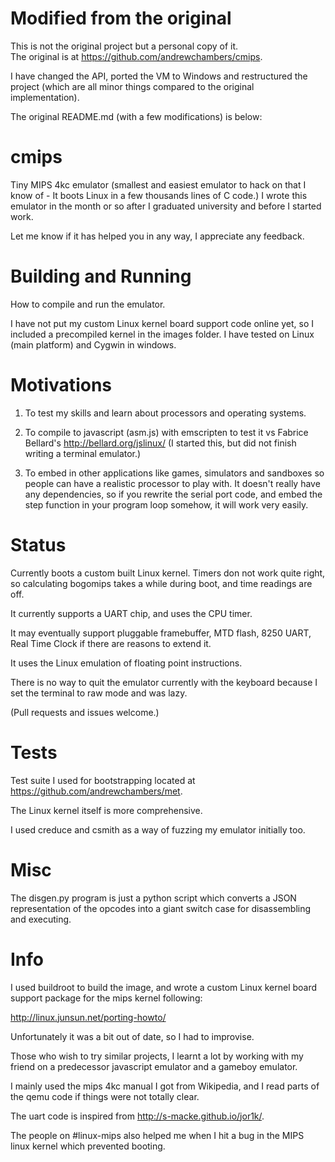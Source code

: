 # Modified from the original

This is not the original project but a personal copy of it.  
The original is at <https://github.com/andrewchambers/cmips>.

I have changed the API, ported the VM to Windows and restructured
the project (which are all minor things compared to the original
implementation). 

The original README.md (with a few modifications) is below:

# cmips

Tiny MIPS 4kc emulator (smallest and easiest emulator to hack on that I
know of - It boots Linux in a few thousands lines of C code.)  I wrote
this emulator in the month or so after I graduated university and before
I started work.

Let me know if it has helped you in any way, I appreciate any feedback.

# Building and Running

How to compile and run the emulator.

I have not put my custom Linux kernel board support code online yet,
so I included a precompiled kernel in the images folder. I have tested
on Linux (main platform) and Cygwin in windows.


# Motivations

1. To test my skills and learn about processors and operating systems.

2. To compile to javascript (asm.js) with emscripten to test it vs Fabrice Bellard's 
<http://bellard.org/jslinux/> (I started this, but did not finish writing a terminal 
emulator.)

3. To embed in other applications like games, simulators and sandboxes so 
people can have a realistic processor to play with.  It doesn't really 
have any dependencies, so if you rewrite the serial port code, and 
embed the step function in your program loop somehow, it will work very easily.

# Status

Currently boots a custom built Linux kernel. Timers don not work quite right,
so calculating bogomips takes a while during boot, and time readings are off.

It currently supports a UART chip, and uses the CPU timer.

It may eventually support pluggable framebuffer, MTD flash, 8250 UART, 
Real Time Clock  if there are reasons to extend it.

It uses the Linux emulation of floating point instructions.

There is no way to quit the emulator currently with the keyboard because 
I set the terminal to raw mode and was lazy.

(Pull requests and issues welcome.)

# Tests

Test suite I used for bootstrapping located at <https://github.com/andrewchambers/met>.

The Linux kernel itself is more comprehensive.

I used creduce and csmith as a way of fuzzing my emulator initially too.

# Misc

The disgen.py program is just a python script which converts a JSON
representation of the opcodes into a giant switch case for disassembling
and executing.

# Info

I used buildroot to build the image, and wrote a custom Linux kernel board 
support package for the mips kernel following:

<http://linux.junsun.net/porting-howto/>

Unfortunately it was a bit out of date, so I had to improvise.

Those who wish to try similar projects, I learnt a lot by working with
my friend on a predecessor javascript emulator and a gameboy emulator.

I mainly used the mips 4kc manual I got from Wikipedia, and I read parts
of the qemu code if things were not totally clear.

The uart code is inspired from <http://s-macke.github.io/jor1k/>.

The people on #linux-mips also helped me when I hit a bug in the MIPS linux 
kernel which prevented booting.

